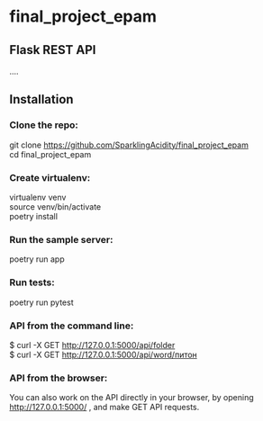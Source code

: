 # final_project_epam

## Flask REST API
....

## Installation
### Clone the repo:<br>

git clone https://github.com/SparklingAcidity/final_project_epam<br>
cd final_project_epam<br>


### Create virtualenv:<br>
virtualenv venv<br>
source venv/bin/activate<br>
poetry install<br>


### Run the sample server:<br>
poetry run app<br>


### Run tests:<br>
poetry run pytest<br>

### API from the command line:
$ curl -X GET http://127.0.0.1:5000/api/folder<br>
$ curl -X GET http://127.0.0.1:5000/api/word/питон

### API from the browser:
You can also work on the API directly in your browser, by opening http://127.0.0.1:5000/ , and make GET API requests.
